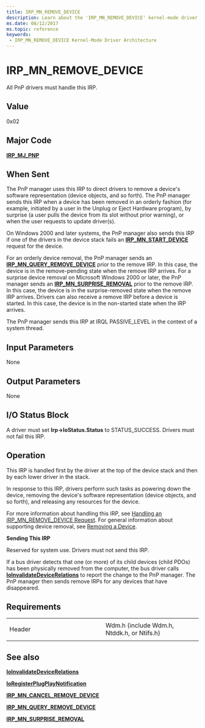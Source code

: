 ```yaml
---
title: IRP_MN_REMOVE_DEVICE
description: Learn about the 'IRP_MN_REMOVE_DEVICE' kernel-mode driver architecture. All PnP drivers must handle this IRP.
ms.date: 08/12/2017
ms.topic: reference
keywords:
 - IRP_MN_REMOVE_DEVICE Kernel-Mode Driver Architecture
---
```


# IRP\_MN\_REMOVE\_DEVICE


All PnP drivers must handle this IRP.

## Value

0x02

## Major Code

[**IRP\_MJ\_PNP**](irp-mj-pnp.md)

## When Sent

The PnP manager uses this IRP to direct drivers to remove a device's software representation (device objects, and so forth). The PnP manager sends this IRP when a device has been removed in an orderly fashion (for example, initiated by a user in the Unplug or Eject Hardware program), by surprise (a user pulls the device from its slot without prior warning), or when the user requests to update driver(s).

On Windows 2000 and later systems, the PnP manager also sends this IRP if one of the drivers in the device stack fails an [**IRP\_MN\_START\_DEVICE**](irp-mn-start-device.md) request for the device.

For an orderly device removal, the PnP manager sends an [**IRP\_MN\_QUERY\_REMOVE\_DEVICE**](irp-mn-query-remove-device.md) prior to the remove IRP. In this case, the device is in the remove-pending state when the remove IRP arrives. For a surprise device removal on Microsoft Windows 2000 or later, the PnP manager sends an [**IRP\_MN\_SURPRISE\_REMOVAL**](irp-mn-surprise-removal.md) prior to the remove IRP. In this case, the device is in the surprise-removed state when the remove IRP arrives. Drivers can also receive a remove IRP before a device is started. In this case, the device is in the non-started state when the IRP arrives.

The PnP manager sends this IRP at IRQL PASSIVE\_LEVEL in the context of a system thread.

## Input Parameters


None

## Output Parameters


None

## I/O Status Block


A driver must set **Irp-&gt;IoStatus.Status** to STATUS\_SUCCESS. Drivers must not fail this IRP.

## Operation

This IRP is handled first by the driver at the top of the device stack and then by each lower driver in the stack.

In response to this IRP, drivers perform such tasks as powering down the device, removing the device's software representation (device objects, and so forth), and releasing any resources for the device.

For more information about handling this IRP, see [Handling an IRP\_MN\_REMOVE\_DEVICE Request](./handling-an-irp-mn-remove-device-request.md). For general information about supporting device removal, see [Removing a Device](./removing-a-device-in-a-function-driver.md).

**Sending This IRP**

Reserved for system use. Drivers must not send this IRP.

If a bus driver detects that one (or more) of its child devices (child PDOs) has been physically removed from the computer, the bus driver calls [**IoInvalidateDeviceRelations**](/windows-hardware/drivers/ddi/wdm/nf-wdm-ioinvalidatedevicerelations) to report the change to the PnP manager. The PnP manager then sends remove IRPs for any devices that have disappeared.

## Requirements

<table>
<colgroup>
<col width="50%" />
<col width="50%" />
</colgroup>
<tbody>
<tr class="odd">
<td><p>Header</p></td>
<td>Wdm.h (include Wdm.h, Ntddk.h, or Ntifs.h)</td>
</tr>
</tbody>
</table>

## See also


[**IoInvalidateDeviceRelations**](/windows-hardware/drivers/ddi/wdm/nf-wdm-ioinvalidatedevicerelations)

[**IoRegisterPlugPlayNotification**](/windows-hardware/drivers/ddi/wdm/nf-wdm-ioregisterplugplaynotification)

[**IRP\_MN\_CANCEL\_REMOVE\_DEVICE**](irp-mn-cancel-remove-device.md)

[**IRP\_MN\_QUERY\_REMOVE\_DEVICE**](irp-mn-query-remove-device.md)

[**IRP\_MN\_SURPRISE\_REMOVAL**](irp-mn-surprise-removal.md)

